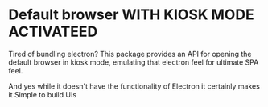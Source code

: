 # Default browser WITH KIOSK MODE ACTIVATEED

Tired of bundling electron? This package provides an API for opening the default browser in kiosk mode, emulating that electron feel for ultimate SPA feel.

And yes while it doesn't have the functionality of Electron it certainly makes it Simple to build UIs
